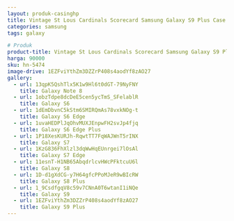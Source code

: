 ```yaml
---
layout: produk-casinghp
title: Vintage St Lous Cardinals Scorecard Samsung Galaxy S9 Plus Case
categories: samsung
tags: galaxy

# Produk
product-title: Vintage St Lous Cardinals Scorecard Samsung Galaxy S9 Plus Case
harga: 90000
sku: hn-5474
image-drive: 1EZFviYthZm3DZZrP408s4aodYf8zAO27
gallery:
  - url: 13qpK5QshTlx5K1w9Hl6t0dGT-79NyFNY
    title: Galaxy Note 8
  - url: 1obzTdpe8dcDeE5cen5ycTmS_SFelablR
    title: Galaxy S6
  - url: 1dEmDbvnC5kStm6SMIRQmAs78vxkNOg-t
    title: Galaxy S6 Edge
  - url: 1uvaHEDPlJqOhvMUXJEnpwFH2svJp4fjq
    title: Galaxy S6 Edge Plus
  - url: 1P18XesKURJh-RqwtTT7FqWAJWnT5rINX
    title: Galaxy S7
  - url: 1KzG836FhXlzl3dqWwHqEUnrgei7lOsAl
    title: Galaxy S7 Edge
  - url: 11esnT-H1NB65AbqdrlcvHWcPFktcuU6l
    title: Galaxy S8
  - url: 1D-d1gXdCG-y7H64gfcPPoMJeR9wBIcRW
    title: Galaxy S8 Plus
  - url: 1_9CsdfgqV8c59v7CNnA0T6wtanI1iNQe
    title: Galaxy S9
  - url: 1EZFviYthZm3DZZrP408s4aodYf8zAO27
    title: Galaxy S9 Plus
---
```

